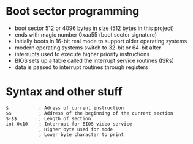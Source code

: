 # Boot sector programming
- boot sector 512 or 4096 bytes in size (512 bytes in this project)
- ends with magic number 0xaa55 (boot sector signature)
- initially boots in 16-bit real mode to support older operating systems
- modern operating systems switch to 32-bit or 64-bit after
- interrupts used to execute higher priority instructions
- BIOS sets up a table called the interrupt service routines (ISRs)
- data is passed to interrupt routines through registers

# Syntax and other stuff
```
$           ; Adress of current instruction
$$          ; Address of the beginning of the current section
$-$$        ; Length of section
int 0x10    ; Interrupt for BIOS video service
            ; Higher byte used for mode
            ; Lower byte character to print
```
